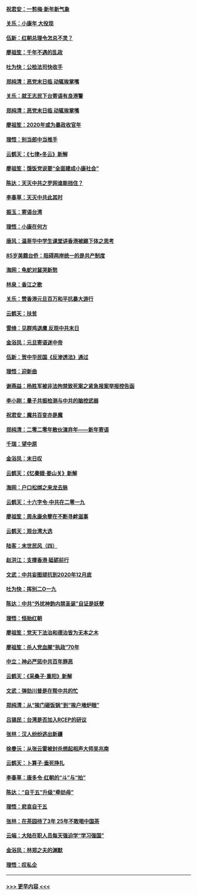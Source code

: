 #### [祝君安：一剪梅‧新年新气象](../pages/nsc993/n11776340.md?t=01082255) 
#### [关乐：小康年 大役现](../pages/nsc993/n11774213.md?t=01082255) 
#### [伍新：红朝总理令怎总不灵？](../pages/nsc993/n11770813.md?t=01082255) 
#### [廖祖笙：千年不遇的乱政](../pages/nsc993/n11770373.md?t=01082255) 
#### [吐为快：公检法司快收手](../pages/nsc993/n11770359.md?t=01082255) 
#### [郑纯清：恶党末日临 动辄挨掌嘴](../pages/nsc993/n11769912.md?t=01082255) 
#### [关乐：就王志民下台寄语有良港警](../pages/nsc993/n11769903.md?t=01082255) 
#### [郑纯清：恶党末日临 动辄挨掌嘴](../pages/nsc993/n11769356.md?t=01082255) 
#### [廖祖笙：2020年或为暴政收官年](../pages/nsc993/n11768216.md?t=01082255) 
#### [理悟：别当郎中当推手](../pages/nsc993/n11768243.md?t=01082255) 
#### [云鹤天：《七律▪冬云》新解](../pages/nsc993/n11768204.md?t=01082255) 
#### [廖祖笙：饿饭党说要“全面建成小康社会”](../pages/nsc993/n11767482.md?t=01082255) 
#### [陈达：天灭中共之罗网谁能挡住？](../pages/nsc993/n11767465.md?t=01082255) 
#### [李春草：天灭中共此其时](../pages/nsc993/n11767452.md?t=01082255) 
#### [振玉：寄语台湾](../pages/nsc993/n11767432.md?t=01082255) 
#### [理悟：小康在何方](../pages/nsc993/n11767394.md?t=01082255) 
#### [唐风：温哥华中学生课堂讲香港被踢下体之思考](../pages/nsc993/n11766848.md?t=01082255) 
#### [85岁美籍台侨：阻碍两岸统一的是共产制度](../pages/nsc993/n11765043.md?t=01082255) 
#### [海网：龟蛇对鼠哭新愁](../pages/nsc993/n11764895.md?t=01082255) 
#### [林泉：香江之歌](../pages/nsc993/n11764415.md?t=01082255) 
#### [关乐：赞香港元旦百万和平抗暴大游行](../pages/nsc993/n11764382.md?t=01082255) 
#### [云鹤天：扶贫](../pages/nsc993/n11764245.md?t=01082255) 
#### [雪绮：见群鸡退鹰  反观中共末日](../pages/nsc993/n11762112.md?t=01082255) 
#### [金浴凤：元旦寄语迷中帝](../pages/nsc993/n11761788.md?t=01082255) 
#### [伍新：贺中华民国《反渗透法》通过](../pages/nsc993/n11761994.md?t=01082255) 
#### [理悟：迎新曲](../pages/nsc993/n11761152.md?t=01082255) 
#### [谢燕益：杨胜军被非法拘禁致死案之紧急报案举报控告函](../pages/nsc993/n11756134.md?t=01082255) 
#### [李小刚：量子共振检测与中共的脑控武器](../pages/nsc993/n11754518.md?t=01082255) 
#### [祝君安：魔共百变亦是魔](../pages/nsc993/n11754469.md?t=01082255) 
#### [郑纯清：二零二零年散伙演弃年——新年寄语](../pages/nsc993/n11754195.md?t=01082255) 
#### [千瑞：望中原](../pages/nsc993/n11754159.md?t=01082255) 
#### [金浴凤：末日叹](../pages/nsc993/n11752359.md?t=01082255) 
#### [云鹤天：《忆秦娥‧娄山关》新解](../pages/nsc993/n11752348.md?t=01082255) 
#### [海网：户口松绑之来龙去脉](../pages/nsc993/n11752328.md?t=01082255) 
#### [云鹤天：十六字令‧中共在二零一九](../pages/nsc993/n11752305.md?t=01082255) 
#### [廖祖笙：周永康余孽在不断寻衅滋事](../pages/nsc993/n11751013.md?t=01082255) 
#### [云鹤天：观台湾大选](../pages/nsc993/n11751007.md?t=01082255) 
#### [陆客：末世民风（四）](../pages/nsc993/n11749203.md?t=01082255) 
#### [赵洪江：支撑香港 砥砺前行](../pages/nsc993/n11748482.md?t=01082255) 
#### [文武：中共妄图顽抗到2020年12月底](../pages/nsc993/n11748446.md?t=01082255) 
#### [吐为快：挥别二O一九](../pages/nsc993/n11748411.md?t=01082255) 
#### [陈达：中共“外扰神韵内禁圣诞”自证是妖孽](../pages/nsc993/n11748226.md?t=01082255) 
#### [理悟：怪胎红朝](../pages/nsc993/n11748206.md?t=01082255) 
#### [廖祖笙：党天下法治和德治皆为无本之木](../pages/nsc993/n11748135.md?t=01082255) 
#### [廖祖笙：杀人党血腥“执政”70年](../pages/nsc993/n11745144.md?t=01082255) 
#### [中立：神必严惩中共百年罪恶](../pages/nsc993/n11744970.md?t=01082255) 
#### [云鹤天：《采桑子‧重阳》新解](../pages/nsc993/n11744948.md?t=01082255) 
#### [文武：弹劾川普是在帮中共的忙](../pages/nsc993/n11744758.md?t=01082255) 
#### [郑纯清：从“挨门砸饭锅”到“挨户堵炉眼”](../pages/nsc993/n11744745.md?t=01082255) 
#### [吕锡民：台湾是否加入RCEP的研议](../pages/nsc993/n11744701.md?t=01082255) 
#### [张林：汉人纷纷逃出新疆](../pages/nsc993/n11743530.md?t=01082255) 
#### [徐曼沅：从张云雷被封杀想起相声大师吴兆南](../pages/nsc993/n11741816.md?t=01082255) 
#### [云鹤天：卜算子‧垂死挣扎](../pages/nsc993/n11739956.md?t=01082255) 
#### [李春草：唐多令‧红朝的“斗”与“拍”](../pages/nsc993/n11739830.md?t=01082255) 
#### [陈达：“自干五”升级“牵妨母”](../pages/nsc993/n11739724.md?t=01082255) 
#### [理悟：悲哀自干五](../pages/nsc993/n11739547.md?t=01082255) 
#### [张林：在茶园待了3年 25年不敢喝中国茶](../pages/nsc993/n11739240.md?t=01082255) 
#### [云端：大陆在职人员每天强迫学“学习强国”](../pages/nsc993/n11738735.md?t=01082255) 
#### [金浴凤：林郑之夫的渊默](../pages/nsc993/n11737735.md?t=01082255) 
#### [理悟：叹私企](../pages/nsc993/n11737715.md?t=01082255) 

----
#### [ >>> 更早内容 <<< ](../indexes/nsc993-earlier.md)
